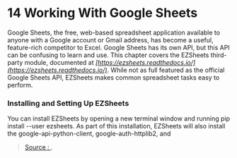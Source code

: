 14 Working With Google Sheets
===
Google Sheets, the free, web-based spreadsheet application available to anyone with a Google account or Gmail address, has become a useful, feature-rich competitor to Excel. Google Sheets has its own API, but this API can be confusing to learn and use. This chapter covers the EZSheets third-party module, documented at  _[https://ezsheets.readthedocs.io/](https://ezsheets.readthedocs.io/)_. While not as full featured as the official Google Sheets API, EZSheets makes common spreadsheet tasks easy to perform.

### **Installing and Setting Up EZSheets**

You can install EZSheets by opening a new terminal window and running  pip install --user ezsheets. As part of this installation, EZSheets will also install the  google-api-python-client,  google-auth-httplib2, and

> [Source : ](https://automatetheboringstuff.com/2e/chapter14/).
<!--stackedit_data:
eyJoaXN0b3J5IjpbNDgwNjk2NTgxXX0=
-->